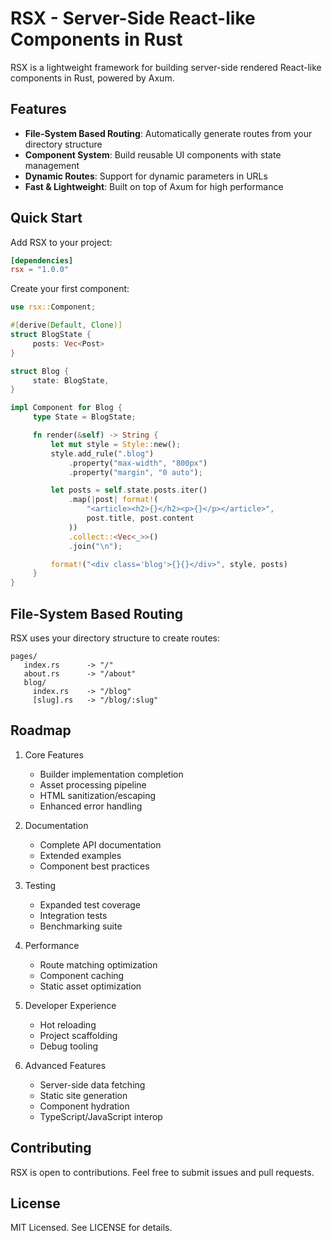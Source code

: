 # RSX - Server-Side React-like Components in Rust

RSX is a lightweight framework for building server-side rendered React-like components in Rust, powered by Axum.

## Features

- **File-System Based Routing**: Automatically generate routes from your directory structure
- **Component System**: Build reusable UI components with state management
- **Dynamic Routes**: Support for dynamic parameters in URLs
- **Fast & Lightweight**: Built on top of Axum for high performance

## Quick Start

Add RSX to your project:
```toml
[dependencies]
rsx = "1.0.0"
```

Create your first component:
```rust
use rsx::Component;

#[derive(Default, Clone)]
struct BlogState {
     posts: Vec<Post>
}

struct Blog {
     state: BlogState,
}

impl Component for Blog {
     type State = BlogState;

     fn render(&self) -> String {
         let mut style = Style::new();
         style.add_rule(".blog")
             .property("max-width", "800px")
             .property("margin", "0 auto");

         let posts = self.state.posts.iter()
             .map(|post| format!(
                 "<article><h2>{}</h2><p>{}</p></article>",
                 post.title, post.content
             ))
             .collect::<Vec<_>>()
             .join("\n");

         format!("<div class='blog'>{}{}</div>", style, posts)
     }
}
```

## File-System Based Routing

RSX uses your directory structure to create routes:

```
pages/
   index.rs      -> "/"
   about.rs      -> "/about"
   blog/
     index.rs    -> "/blog"
     [slug].rs   -> "/blog/:slug"
```

## Roadmap

1. Core Features
    - Builder implementation completion
    - Asset processing pipeline
    - HTML sanitization/escaping
    - Enhanced error handling

2. Documentation
    - Complete API documentation
    - Extended examples
    - Component best practices

3. Testing
    - Expanded test coverage
    - Integration tests
    - Benchmarking suite

4. Performance
    - Route matching optimization
    - Component caching
    - Static asset optimization

5. Developer Experience
    - Hot reloading
    - Project scaffolding
    - Debug tooling

6. Advanced Features
    - Server-side data fetching
    - Static site generation
    - Component hydration
    - TypeScript/JavaScript interop

## Contributing

RSX is open to contributions. Feel free to submit issues and pull requests.

## License

MIT Licensed. See LICENSE for details.